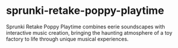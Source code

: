 # sprunki-retake-poppy-playtime
Sprunki Retake Poppy Playtime combines eerie soundscapes with interactive music creation, bringing the haunting atmosphere of a toy factory to life through unique musical experiences.
